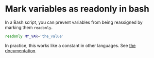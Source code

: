 # Mark variables as readonly in bash

In a Bash script, you can prevent variables from being reassigned by marking them `readonly`.

```bash
readonly MY_VAR='the_value'
```

In practice, this works like a constant in other languages. See [the documentation](https://www.gnu.org/software/bash/manual/html_node/Bourne-Shell-Builtins.html#index-readonly).
